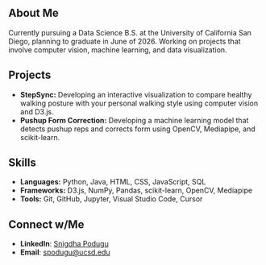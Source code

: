 ## About Me
Currently pursuing a Data Science B.S. at the University of California San Diego, planning to graduate in June of 2026. Working on projects that involve computer vision, machine learning, and data visualization. 

## Projects
- **StepSync:** Developing an interactive visualization to compare healthy walking posture with your personal walking style using computer vision and D3.js.
- **Pushup Form Correction:** Developing a machine learning model that detects pushup reps and corrects form using OpenCV, Mediapipe, and scikit-learn. 

## Skills
- **Languages:** Python, Java, HTML, CSS, JavaScript, SQL
- **Frameworks:** D3.js, NumPy, Pandas, scikit-learn, OpenCV, Mediapipe
- **Tools:** Git, GitHub, Jupyter, Visual Studio Code, Cursor

## Connect w/Me
- **LinkedIn**: [Snigdha Podugu](https://www.linkedin.com/in/snigdha-podugu-841ab3255/)
- **Email**: [spodugu@ucsd.edu](mailto:spodugu@ucsd.edu)